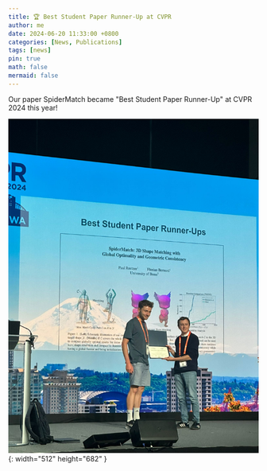 ```yaml
---
title: 🏆 Best Student Paper Runner-Up at CVPR
author: me
date: 2024-06-20 11:33:00 +0800
categories: [News, Publications]
tags: [news]
pin: true
math: false
mermaid: false
---
```


Our paper SpiderMatch became "Best Student Paper Runner-Up" at CVPR 2024 this year!

![Desktop View](/assets/img/posts/spidermatchbestpaper.jpeg){: width="512" height="682" }
